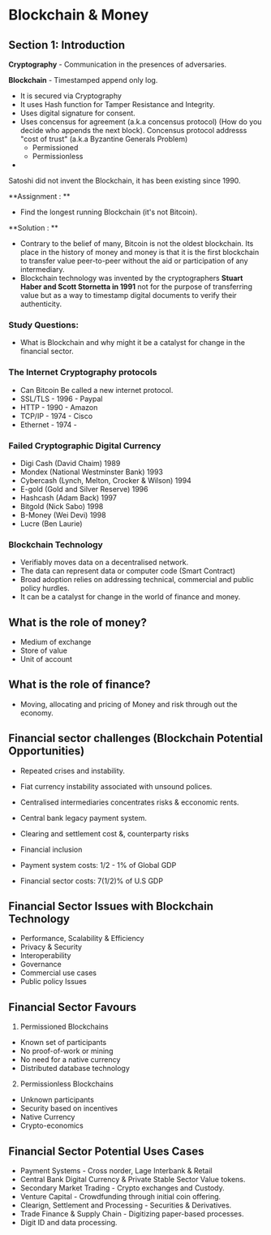 # Blockchain & Money 

## Section 1:  Introduction 
**Cryptography** - Communication in the presences of adversaries.

**Blockchain** - Timestamped append only log. 
- It is secured via Cryptography
- It uses Hash function for Tamper Resistance and Integrity.
- Uses digital signature for consent.
- Uses concensus for agreement (a.k.a concensus protocol) (How do you decide who appends the next block).
Concensus protocol addresss "cost of trust" (a.k.a Byzantine Generals Problem)
    - Permissioned
    - Permissionless
- 

Satoshi did not invent the Blockchain, it has been existing since 1990. 

**Assignment : **
- Find the longest running Blockchain (it's not Bitcoin).


**Solution : **
- Contrary to the belief of many, Bitcoin is not the oldest blockchain. Its place in the history of money and money is that it is the first blockchain to transfer value peer-to-peer without the aid or participation of any intermediary.
- Blockchain technology was invented by the cryptographers **Stuart Haber and Scott Stornetta in 1991** not for the purpose of transferring value but as a way to timestamp digital documents to verify their authenticity.


### Study Questions:
- What is Blockchain and why might it be a catalyst for change in the financial sector. 

 

### The Internet Cryptography protocols
- Can Bitcoin Be called a new internet protocol.
- SSL/TLS - 1996 - Paypal
- HTTP - 1990 - Amazon 
- TCP/IP - 1974 - Cisco
- Ethernet - 1974 - 


### Failed Cryptographic Digital Currency
- Digi Cash (David Chaim) 1989
- Mondex (National Westminster Bank) 1993
-  Cybercash (Lynch, Melton, Crocker & Wilson) 1994
- E-gold (Gold and Silver Reserve) 1996
- Hashcash (Adam Back) 1997
- Bitgold (Nick Sabo) 1998
- B-Money (Wei Devi) 1998
- Lucre (Ben Laurie)


### Blockchain Technology
- Verifiably moves data on a decentralised network.
- The data can represent data or computer code (Smart Contract)
- Broad adoption relies on addressing technical, commercial and public policy hurdles.
- It can be a catalyst for change in the world of finance and money.


## What is the role of money? 
- Medium of exchange
- Store of value
- Unit of account


## What is the role of finance?
- Moving, allocating and pricing of Money and risk through out the economy.


## Financial sector challenges (Blockchain Potential Opportunities)
- Repeated crises and instability.
- Fiat currency instability associated with unsound polices.
- Centralised intermediaries concentrates risks & ecconomic rents.
- Central bank legacy payment system.
- Clearing and settlement cost &, counterparty risks
- Financial inclusion


- Payment system costs: 1/2 - 1% of Global GDP
- Financial sector costs: 7(1/2)% of U.S GDP


## Financial Sector Issues with Blockchain Technology 
- Performance, Scalability & Efficiency
- Privacy & Security
- Interoperability
- Governance
- Commercial use cases
- Public policy Issues

## Financial Sector Favours
1. Permissioned Blockchains
- Known set of participants
- No proof-of-work or mining
- No need for a native currency
- Distributed database technology

2. Permissionless Blockchains
- Unknown participants
- Security based on incentives
- Native Currency
- Crypto-economics


## Financial Sector Potential Uses Cases 
- Payment Systems - Cross norder, Lage Interbank & Retail
- Central Bank Digital Currency & Private Stable Sector Value tokens.
- Secondary Market Trading - Crypto exchanges and Custody.
- Venture Capital - Crowdfunding through initial coin offering.
- Clearign, Settlement and Processing - Securities & Derivatives.
- Trade Finance & Supply Chain - Digitizing paper-based processes.
- Digit ID and data processing. 



